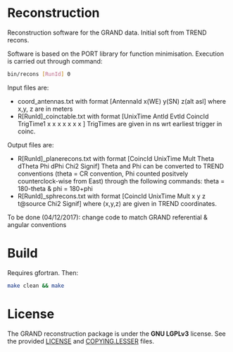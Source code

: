 # Reconstruction

Reconstruction software for the GRAND data.
Initial soft from TREND recons.

Software is based on the PORT library for function minimisation.
Execution is carried out through command:
```bash
bin/recons [RunId] 0
```
Input files are:
- coord_antennas.txt with format [AntennaId x(WE) y(SN) z(alt asl] where x,y, z are in meters
- R[RunId]_coinctable.txt with format [UnixTime AntId EvtId CoincId TrigTime1 x x x x x x x ]
TrigTimes are given in ns wrt earliest trigger in coinc.

Output files are:
- R[RunId]_planerecons.txt with format [CoincId UnixTime Mult Theta dTheta Phi dPhi Chi2 Signif]
Theta and Phi can be converted to TREND conventions (theta = CR convention, Phi counted positvely counterclock-wise from East) through the following commands:
theta = 180-theta    &   phi = 180+phi
- R[RunId]_sphrecons.txt with format [CoincId UnixTime Mult x y z t@source Chi2 Signif] where (x,y,z) are given in TREND coordinates.

To be done (04/12/2017): change code to match GRAND referential & angular conventions

# Build

Requires gfortran. Then:
```bash
make clean && make
```

# License

The GRAND reconstruction package is under the **GNU LGPLv3** license. See the
provided [LICENSE](LICENSE) and [COPYING.LESSER](COPYING.LESSER) files.
